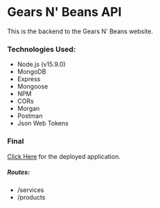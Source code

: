# Gears N' Beans API

This is the backend to the Gears N' Beans website.

### Technologies Used:

- Node.js (v15.9.0)
- MongoDB
- Express
- Mongoose
- NPM
- CORs
- Morgan
- Postman
- Json Web Tokens

### Final

[Click Here](https://gearsbeans-api.herokuapp.com) for the deployed application.

##### Routes:

- /services
- /products
